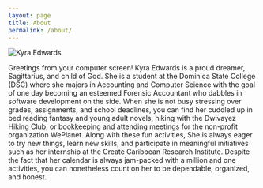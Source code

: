 ```yaml
---
layout: page
title: About
permalink: /about/
---
```

![Kyra Edwards](https://i0.wp.com/createcaribbean.org/create/wp-content/uploads/2021/11/IMG_7456-scaled.jpeg?resize=1153%2C1536&ssl=1)

Greetings from your computer screen! Kyra Edwards is a proud dreamer, Sagittarius, and child of God. She is a student at the Dominica State College (DSC) where she majors in Accounting and Computer Science with the goal of one day becoming an esteemed Forensic Accountant who dabbles in software development on the side. When she is not busy stressing over grades, assignments, and school deadlines, you can find her cuddled up in bed reading fantasy and young adult novels, hiking with the Dwivayez Hiking Club, or bookkeeping and attending meetings for the non-profit organization WePlanet. Along with these fun activities, She is always eager to try new things, learn new skills, and participate in meaningful initiatives such as her internship at the Create Caribbean Research Institute. Despite the fact that her calendar is always jam-packed with a million and one activities, you can nonetheless count on her to be dependable, organized, and honest.
